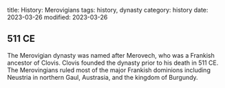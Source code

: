 title: History: Merovigians
tags: history, dynasty
category: history
date: 2023-03-26
modified: 2023-03-26


 511 CE
-
The Merovigian dynasty was named
after Merovech, who was a Frankish ancestor of Clovis.
Clovis founded the dynasty prior to his death in 511 CE.
 The
Merovingians ruled most of the major Frankish dominions including
Neustria in northern Gaul, Austrasia, and the kingdom of Burgundy.




